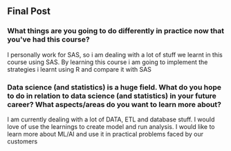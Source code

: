 ## Final Post 
### What things are you going to do differently in practice now that you've had this course?
I personally work for SAS, so i am dealing with a lot of stuff we learnt in this course using SAS. By learning this course i am going to implement the strategies i learnt using R and compare it with SAS
### Data science (and statistics) is a huge field. What do you hope to do in relation to data science (and statistics) in your future career? What aspects/areas do you want to learn more about? 
I am currently dealing with a lot of DATA, ETL and database stuff. I would love of use the learnings to create model and run analysis. I would like to learn more about ML/AI and use it in practical problems faced by our customers

